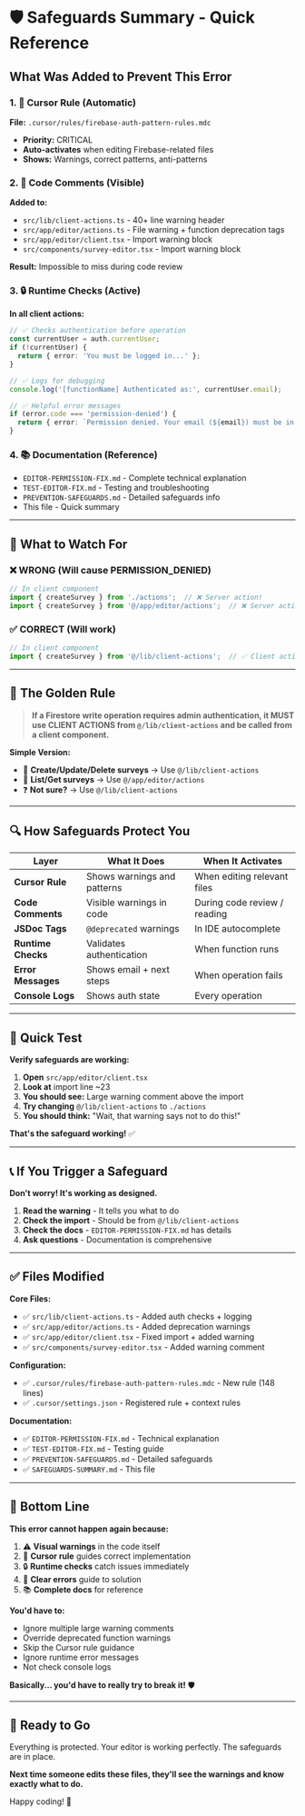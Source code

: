 # 🛡️ Safeguards Summary - Quick Reference

## What Was Added to Prevent This Error

### 1. 🎯 Cursor Rule (Automatic)
**File:** `.cursor/rules/firebase-auth-pattern-rules.mdc`
- **Priority:** CRITICAL
- **Auto-activates** when editing Firebase-related files
- **Shows:** Warnings, correct patterns, anti-patterns

### 2. 📝 Code Comments (Visible)
**Added to:**
- `src/lib/client-actions.ts` - 40+ line warning header
- `src/app/editor/actions.ts` - File warning + function deprecation tags
- `src/app/editor/client.tsx` - Import warning block
- `src/components/survey-editor.tsx` - Import warning block

**Result:** Impossible to miss during code review

### 3. 🔒 Runtime Checks (Active)
**In all client actions:**
```typescript
// ✅ Checks authentication before operation
const currentUser = auth.currentUser;
if (!currentUser) {
  return { error: 'You must be logged in...' };
}

// ✅ Logs for debugging
console.log('[functionName] Authenticated as:', currentUser.email);

// ✅ Helpful error messages
if (error.code === 'permission-denied') {
  return { error: `Permission denied. Your email (${email}) must be in config/admins...` };
}
```

### 4. 📚 Documentation (Reference)
- `EDITOR-PERMISSION-FIX.md` - Complete technical explanation
- `TEST-EDITOR-FIX.md` - Testing and troubleshooting
- `PREVENTION-SAFEGUARDS.md` - Detailed safeguards info
- This file - Quick summary

---

## 🚨 What to Watch For

### ❌ WRONG (Will cause PERMISSION_DENIED)
```typescript
// In client component
import { createSurvey } from './actions';  // ❌ Server action!
import { createSurvey } from '@/app/editor/actions';  // ❌ Server action!
```

### ✅ CORRECT (Will work)
```typescript
// In client component
import { createSurvey } from '@/lib/client-actions';  // ✅ Client action!
```

---

## 🎯 The Golden Rule

> **If a Firestore write operation requires admin authentication, it MUST use CLIENT ACTIONS from `@/lib/client-actions` and be called from a client component.**

**Simple Version:**
- 📝 **Create/Update/Delete surveys** → Use `@/lib/client-actions`
- 📖 **List/Get surveys** → Use `@/app/editor/actions`
- ❓ **Not sure?** → Use `@/lib/client-actions`

---

## 🔍 How Safeguards Protect You

| Layer | What It Does | When It Activates |
|-------|--------------|-------------------|
| **Cursor Rule** | Shows warnings and patterns | When editing relevant files |
| **Code Comments** | Visible warnings in code | During code review / reading |
| **JSDoc Tags** | `@deprecated` warnings | In IDE autocomplete |
| **Runtime Checks** | Validates authentication | When function runs |
| **Error Messages** | Shows email + next steps | When operation fails |
| **Console Logs** | Shows auth state | Every operation |

---

## 🧪 Quick Test

**Verify safeguards are working:**

1. **Open** `src/app/editor/client.tsx`
2. **Look at** import line ~23
3. **You should see:** Large warning comment above the import
4. **Try changing** `@/lib/client-actions` to `./actions`
5. **You should think:** "Wait, that warning says not to do this!"

**That's the safeguard working!** ✅

---

## 📞 If You Trigger a Safeguard

**Don't worry! It's working as designed.**

1. **Read the warning** - It tells you what to do
2. **Check the import** - Should be from `@/lib/client-actions`
3. **Check the docs** - `EDITOR-PERMISSION-FIX.md` has details
4. **Ask questions** - Documentation is comprehensive

---

## ✅ Files Modified

**Core Files:**
- ✅ `src/lib/client-actions.ts` - Added auth checks + logging
- ✅ `src/app/editor/actions.ts` - Added deprecation warnings
- ✅ `src/app/editor/client.tsx` - Fixed import + added warning
- ✅ `src/components/survey-editor.tsx` - Added warning comment

**Configuration:**
- ✅ `.cursor/rules/firebase-auth-pattern-rules.mdc` - New rule (148 lines)
- ✅ `.cursor/settings.json` - Registered rule + context rules

**Documentation:**
- ✅ `EDITOR-PERMISSION-FIX.md` - Technical explanation
- ✅ `TEST-EDITOR-FIX.md` - Testing guide
- ✅ `PREVENTION-SAFEGUARDS.md` - Detailed safeguards
- ✅ `SAFEGUARDS-SUMMARY.md` - This file

---

## 🎉 Bottom Line

**This error cannot happen again because:**

1. ⚠️ **Visual warnings** in the code itself
2. 🎯 **Cursor rule** guides correct implementation
3. 🔒 **Runtime checks** catch issues immediately
4. 📢 **Clear errors** guide to solution
5. 📚 **Complete docs** for reference

**You'd have to:**
- Ignore multiple large warning comments
- Override deprecated function warnings
- Skip the Cursor rule guidance
- Ignore runtime error messages
- Not check console logs

**Basically... you'd have to really try to break it!** 🛡️

---

## 🚀 Ready to Go

Everything is protected. Your editor is working perfectly. The safeguards are in place.

**Next time someone edits these files, they'll see the warnings and know exactly what to do.**

Happy coding! 🎊

